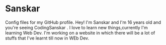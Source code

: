 # Sanskar
Config files for my GitHub profile.
Hey! I'm Sanskar and I'm 16 years old and you're seeing CodingSanskar .
I love to learn new things,currently I'm learning Web Dev.
I'm working on a website in which there will be a lot of stuffs that I've learnt till now in WEb Dev.
